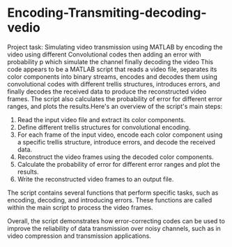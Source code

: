 # Encoding-Transmiting-decoding-vedio
Project task: Simulating video transmission using MATLAB by encoding the video using different Convolutional codes then adding an error with probability p which simulate the channel  finally decoding the video
This code appears to be a MATLAB script that reads a video file, separates its color components into binary streams, encodes and decodes them using convolutional codes with different trellis structures, introduces errors, and finally decodes the received data to produce the reconstructed video frames. The script also calculates the probability of error for different error ranges, and plots the results.Here's an overview of the script's main steps:
1. Read the input video file and extract its color components.
2. Define different trellis structures for convolutional encoding.
3. For each frame of the input video, encode each color component using a specific trellis structure, introduce errors, and decode the received data.
4. Reconstruct the video frames using the decoded color components.
5. Calculate the probability of error for different error ranges and plot the results.
6. Write the reconstructed video frames to an output file.

The script contains several functions that perform specific tasks, such as encoding, decoding, and introducing errors. These functions are called within the main script to process the video frames.

Overall, the script demonstrates how error-correcting codes can be used to improve the reliability of data transmission over noisy channels, such as in video compression and transmission applications.
